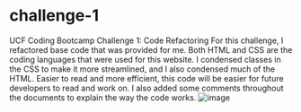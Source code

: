 # challenge-1
UCF Coding Bootcamp
Challenge 1: Code Refactoring
For this challenge, I refactored base code that was provided for me. Both HTML and CSS are the coding languages that were used for this website. I condensed classes in the CSS to make it more streamlined, and I also condensed much of the HTML. Easier to read and more efficient, this code will be easier for future developers to read and work on. I also added some comments throughout the documents to explain the way the code works.
![image](https://user-images.githubusercontent.com/88753098/131238723-68dc6456-3039-4989-a095-917c88c0015d.png)
